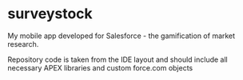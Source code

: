 surveystock
===========

My mobile app developed for Salesforce - the gamification of market research.

Repository code is taken from the IDE layout and should include all necessary APEX libraries and custom force.com objects

